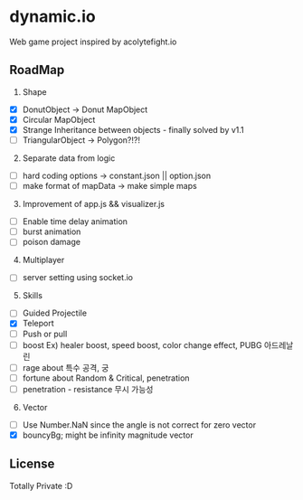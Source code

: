 # dynamic.io
Web game project inspired by acolytefight.io

## RoadMap
1. Shape  
- [x] DonutObject -> Donut MapObject
- [x] Circular MapObject
- [x] Strange Inheritance between objects - finally solved by v1.1
- [ ] TriangularObject -> Polygon?!?!

2. Separate data from logic  
- [ ] hard coding options -> constant.json || option.json  
- [ ] make format of mapData -> make simple maps

3. Improvement of app.js && visualizer.js
- [ ] Enable time delay animation
- [ ] burst animation
- [ ] poison damage

4. Multiplayer
- [ ] server setting using socket.io

5. Skills  
- [ ] Guided Projectile  
- [x] Teleport  
- [ ] Push or pull
- [ ] boost Ex) healer boost, speed boost, color change effect, PUBG 아드레날린
- [ ] rage about 특수 공격, 궁
- [ ] fortune about Random & Critical, penetration
- [ ] penetration - resistance 무시 가능성

6. Vector
- [ ] Use Number.NaN since the angle is not correct for zero vector
- [x] bouncyBg; might be infinity magnitude vector

## License
Totally Private :D